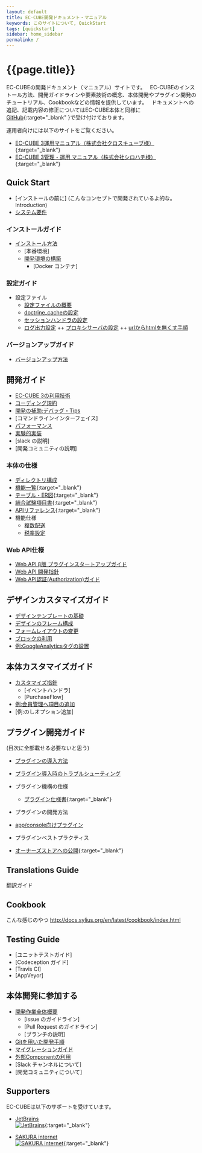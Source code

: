 ```yaml
---
layout: default
title: EC-CUBE開発ドキュメント・マニュアル
keywords: このサイトについて, QuickStart
tags: [quickstart]
sidebar: home_sidebar
permalink: /
---
```


# {{page.title}}

 EC-CUBEの開発ドキュメント（マニュアル）サイトです。    
 EC-CUBEのインストール方法、開発ガイドラインや要素技術の概念、本体開発やプラグイン開発のチュートリアル、Cookbookなどの情報を提供しています。  
 ドキュメントへの追記、記載内容の修正についてはEC-CUBE本体と同様に[GitHub](https://github.com/EC-CUBE/ec-cube.github.io/){:target="_blank"
}で受け付けております。

運用者向けには以下のサイトをご覧ください。

+ [EC-CUBE 3運用マニュアル（株式会社クロスキューブ様）](https://www.xross-cube.com/service/ec-cube%E3%82%AB%E3%82%B9%E3%82%BF%E3%83%9E%E3%82%A4%E3%82%BA/eccube3-manual/){:target="_blank"}
+ [EC-CUBE 3管理・運用 マニュアル（株式会社シロハチ様）](https://www.shiro8.net/manual/v30x/){:target="_blank"}

## Quick Start

+ [インストールの前に] (こんなコンセプトで開発されているよ的な。 Introduction)
+ [システム要件](/quickstart_requirement)

### インストールガイド

+ [インストール方法](/quickstart_install)
	- [本番環境]
	- [開発環境の構築](/guideline_development)
		- [Docker コンテナ]

### 設定ガイド
+ 設定ファイル
	- [設定ファイルの概要](/spec_config)
	- [doctrine_cacheの設定](/spec_doctrine-cache)
	- [セッションハンドラの設定](/spec_session-handler)
	- [ログ出力設定](/guideline_log)
++ [プロキシサーバの設定](/quickstart_proxy)
++ [urlからhtmlを無くす手順](/quickstart_remove-html)

### バージョンアップガイド

+ [バージョンアップ方法](/quickstart_update)

## 開発ガイド

+ [EC-CUBE 3の利用技術](/guideline_architecture)
+ [コーディング規約](/guideline_coding-style)
+ [開発の補助:デバッグ・Tips](/guideline_tips)
+ [コマンドラインインターフェイス]
+ [パフォーマンス](/spec_performance)
+ [実験的実装](/spec_experimental)
+ [slack の説明]
+ [開発コミュニティの説明]

### 本体の仕様

+ [ディレクトリ構成](/spec_directory-structure)
+ [機能一覧](https://github.com/EC-CUBE/eccube3-doc/blob/master/feature_list.xls){:target="_blank"}
+ [テーブル・ER図](https://github.com/EC-CUBE/eccube3-doc/tree/master/ER-D){:target="_blank"}
+ [結合試験項目書](https://github.com/EC-CUBE/eccube3-doc/tree/master/IntegrationTest){:target="_blank"}
+ [APIリファレンス](/api-specifications/master/index.html){:target="_blank"}
+ 機能仕様
	- [複数配送](/spec_multi-shipping)
	- [税率設定](/spec_tax)


### Web API仕様

+ [Web API β版 プラグインスタートアップガイド](/api_startup-guide)
+ [Web API 開発指針](/api_policy)
+ [Web API認証(Authorization)ガイド](/api_authorization)

## デザインカスタマイズガイド

+ [デザインテンプレートの基礎](/design_template)
+ [デザインのフレーム構成](/design_default-frame)
+ [フォームレイアウトの変更](/design_form)
+ [ブロックの利用](/design_block)
+ [例:GoogleAnalyticsタグの設置](/design_analyticsbloc)

## 本体カスタマイズガイド

+ [カスタマイズ指針](/customize_policy)
	- [イベントハンドラ]
	- [PurchaseFlow]
+ [例:会員管理へ項目の追加](/customize_example-adminadd)
+ [例:のしオプション追加]

## プラグイン開発ガイド

(目次に全部載せる必要ないと思う)

+ [プラグインの導入方法](/plugin_install)
+ [プラグイン導入時のトラブルシューティング](/plugin_troubleshooting)
+ プラグイン機構の仕様
	- [プラグイン仕様書](http://downloads.ec-cube.net/src/manual/v3/plugin.pdf){:target="_blank"}
+ プラグインの開発方法
+ [app/console向けプラグイン](/plugin_console-plugin)
+ プラグインベストプラクティス

+ [オーナーズストアへの公開](http://www.ec-cube.net/plugin/){:target="_blank"}

## Translations Guide

翻訳ガイド

## Cookbook

こんな感じのやつ
http://docs.sylius.org/en/latest/cookbook/index.html

## Testing Guide

- [ユニットテストガイド]
- [Codeception ガイド]
- [Travis CI]
- [AppVeyor]

## 本体開発に参加する

+ [開発作業全体概要](/collaboration_workflow)
	- [issue のガイドライン]
	- [Pull Request のガイドライン]
	- [ブランチの説明]
+ [Gitを用いた開発手順](/collaboration_githubflow)
+ [マイグレーションガイド](/collaboration_migration)
+ [外部Componentの利用](/collaboration_component)
+ [Slack チャンネルについて]
+ [開発コミュニティについて]

## Supporters

EC-CUBEは以下のサポートを受けています。

+ [JetBrains](https://www.jetbrains.com/)  
[![JetBrains](/images/logo_JetBrains_4.png)](https://www.jetbrains.com/){:target="_blank"}  

+ [SAKURA internet](https://www.sakura.ad.jp/)  
[![SAKURA internet](/images/3-1-2line-rgb-whiteback.png)](https://www.sakura.ad.jp/){:target="_blank"}  
